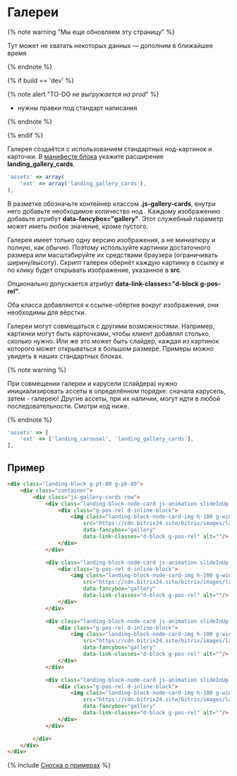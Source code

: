# Галереи

{% note warning "Мы еще обновляем эту страницу" %}

Тут может не хватать некоторых данных — дополним в ближайшее время

{% endnote %}

{% if build == 'dev' %}

{% note alert "TO-DO _не выгружается на prod_" %}

- нужны правки под стандарт написания

{% endnote %}

{% endif %}

Галерея создаётся с использованием стандартных нод-картинок и карточки. В [манифесте блока](../manifest.md) укажите расширение **landing_gallery_cards**.

```js
'assets' => array(
    'ext' => array('landing_gallery_cards'),
),
```

В разметке обозначьте контейнер классом **.js-gallery-cards**, внутри него добавьте необходимое количество нод **<img>**. Каждому изображению добавьте атрибут **data-fancybox="gallery"**. Этот служебный параметр может иметь любое значение, кроме пустого.

Галерея имеет только одну версию изображения, а не миниатюру и полную, как обычно. Поэтому используйте картинки достаточного размера или масштабируйте их средствами браузера (ограничивать ширину/высоту). Скрипт галереи обернёт каждую картинку в ссылку и по клику будет открывать изображение, указанное в **src**.

Опционально допускается атрибут **data-link-classes="d-block g-pos-rel"**.

Оба класса добавляются к ссылке-обёртке вокруг изображения, они необходимы для вёрстки.

Галереи могут совмещаться с другими возможностями. Например, картинки могут быть карточками, чтобы клиент добавлял столько, сколько нужно. Или же это может быть слайдер, каждая из картинок которого может открываться в большом размере. Примеры можно увидеть в наших стандартных блоках.

{% note warning %}

При совмещении галереи и карусели (слайдера) нужно инициализировать ассеты в определённом порядке: сначала карусель, затем - галерею! Другие ассеты, при их наличии, могут идти в любой последовательности. Смотри код ниже.

{% endnote %}

```js
'assets' => [
    'ext' => ['landing_carousel', 'landing_gallery_cards'],
],
```

## Пример

```html
<div class="landing-block g-pt-80 g-pb-80">
    <div class="container">
        <div class="js-gallery-cards row">
            <div class="landing-block-node-card js-animation slideInUp text-center col-lg-3 col-md-4 col-sm-6 g-mb-30">
                <div class="g-pos-rel d-inline-block">
                    <img class="landing-block-node-card-img h-100 g-width-auto g-max-width-100x g-max-height-350 g-max-height-500--md"
                        src="https://cdn.bitrix24.site/bitrix/images/landing/business/270x481/img1.jpg"
                        data-fancybox="gallery"
                        data-link-classes="d-block g-pos-rel" alt=""/>
                </div>
            </div>

            <div class="landing-block-node-card js-animation slideInUp text-center col-lg-3 col-md-4 col-sm-6 g-mb-30">
                <div class="g-pos-rel d-inline-block">
                    <img class="landing-block-node-card-img h-100 g-width-auto g-max-width-100x g-max-height-350 g-max-height-500--md"
                        src="https://cdn.bitrix24.site/bitrix/images/landing/business/270x481/img2.jpg"
                        data-fancybox="gallery"
                        data-link-classes="d-block g-pos-rel" alt=""/>
                </div>
            </div>

            <div class="landing-block-node-card js-animation slideInUp text-center col-lg-3 col-md-4 col-sm-6 g-mb-30">
                <div class="g-pos-rel d-inline-block">
                    <img class="landing-block-node-card-img h-100 g-width-auto g-max-width-100x g-max-height-350 g-max-height-500--md"
                        src="https://cdn.bitrix24.site/bitrix/images/landing/business/270x481/img3.jpg"
                        data-fancybox="gallery"
                        data-link-classes="d-block g-pos-rel" alt=""/>
                </div>
            </div>

            <div class="landing-block-node-card js-animation slideInUp text-center col-lg-3 col-md-4 col-sm-6 g-mb-30">
                <div class="g-pos-rel d-inline-block">
                    <img class="landing-block-node-card-img h-100 g-width-auto g-max-width-100x g-max-height-350 g-max-height-500--md"
                        src="https://cdn.bitrix24.site/bitrix/images/landing/business/270x481/img4.jpg"
                        data-fancybox="gallery"
                        data-link-classes="d-block g-pos-rel" alt=""/>
                </div>
            </div>

        </div>
    </div>
</div>
```

{% include [Сноска о примерах](../../../../_includes/examples.md) %}